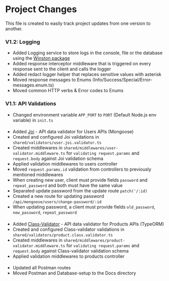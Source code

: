 # Project Changes

This file is created to easily track project updates from one version to another.


### V1.2: Logging

* Added Logging service to store logs in the console, file or the database using the [Winston package](https://www.npmjs.com/package/winston)
* Added response interceptor middleware that is triggered on every response sent to the client and calls the logger
* Added redact logger helper that replaces sensitive values with asterisk
* Moved response messages to Enums (Info/Success/Special/Error-messages.enum.ts)
* Moved common HTTP verbs & Error codes to Enums

### V1.1: API Validations

* Changed environment variable `APP_PORT` to `PORT` (Default Node.js env variable) in `init.ts`

####

* Added [Joi](https://www.npmjs.com/package/joi) - API data validator for Users APIs (Mongoose)
* Created and configured Joi validations in `shared/validators/user.joi.validator.ts`
* Created middlewares in `shared/middlewares/user-validator.middleware.ts` for `validating request.params` and `request.body` against Joi validation schema
* Applied validation middlewares to users controller
* Moved `request.params.id` validation from controllers to previously mentioned middlewares
* When creating new user, client must provide fields `password` and `repeat_password` and both must have the same value
* Separated update password from the update route `patch('/:id)`
* Created a new route for updating password `/api/mongoose/users/change-password/:id`
* When updating password, a client must provide fields `old_password`, `new_password`, `repeat_password`

####

* Added [Class-Validator](https://www.npmjs.com/package/class-validator) - API data validator for Products APIs (TypeORM)
* Created and configured Class-validator validations in `shared/validators/product.class.validator.ts`
* Created middlewares in `shared/middlewares/product-validator.middleware.ts` for `validating request.params` and `request.body` against Class-validator validation schema
* Applied validation middlewares to products controller

####

* Updated all Postman routes
* Moved Postman and Database-setup to the Docs directory
